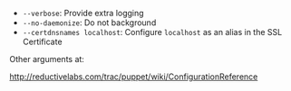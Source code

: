 * `--verbose`: Provide extra logging
* `--no-daemonize`: Do not background
* `--certdnsnames localhost`: Configure `localhost` as an alias in the SSL Certificate

Other arguments at:

http://reductivelabs.com/trac/puppet/wiki/ConfigurationReference

